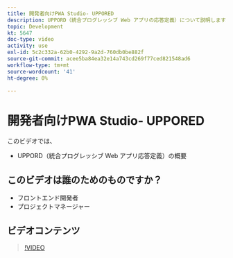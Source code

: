 ```yaml
---
title: 開発者向けPWA Studio- UPPORED
description: UPPORD（統合プログレッシブ Web アプリの応答定義）について説明します。
topic: Development
kt: 5647
doc-type: video
activity: use
exl-id: 5c2c332a-62b0-4292-9a2d-760db0be882f
source-git-commit: acee5ba84ea32e14a743cd269f77ced821548ad6
workflow-type: tm+mt
source-wordcount: '41'
ht-degree: 0%

---
```


# 開発者向けPWA Studio- UPPORED

このビデオでは、

- UPPORD（統合プログレッシブ Web アプリ応答定義）の概要

## このビデオは誰のためのものですか？

- フロントエンド開発者
- プロジェクトマネージャー

## ビデオコンテンツ

>[!VIDEO](https://video.tv.adobe.com/v/35718?quality=12&learn=on)
